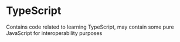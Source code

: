 # TypeScript
Contains code related to learning TypeScript, may contain some pure JavaScript for interoperability purposes
